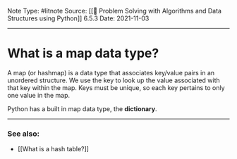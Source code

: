 Note Type: #litnote
Source: [[📖 Problem Solving with Algorithms and Data Structures using Python]] 6.5.3
Date: 2021-11-03

---
# What is a map data type?
A map (or hashmap) is a data type that associates key/value pairs in an unordered structure. We use the key to look up the value associated with that key within the map. Keys must be unique, so each key pertains to only one value in the map.

Python has a built in map data type, the **dictionary**.

---
### See also:
- [[What is a hash table?]]
